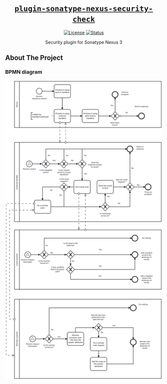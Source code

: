 <div align="center" markdown="1">

# [`plugin-sonatype-nexus-security-check`][url-repo]

[![License][shield-license]][url-license]
[![Status][shield-status-finished]][url-repo]

Security plugin for Sonatype Nexus 3

</div>

## About The Project

### BPMN diagram

![BPMN diagram]

<!-- relative links -->

[BPMN diagram]: ./doc/diagram.svg

<!-- project links -->

[url-repo]: https://github.com/shishifubing/plugin-sonatype-nexus-security-check
[url-license]: https://github.com/shishifubing/plugin-sonatype-nexus-security-check/blob/main/LICENSE

<!-- external links -->

<!-- shield links -->

[shield-status-finished]: https://img.shields.io/badge/status-finished-informational?style=for-the-badge
[shield-license]: https://img.shields.io/github/license/shishifubing/plugin-sonatype-nexus-security-check.svg?style=for-the-badge
